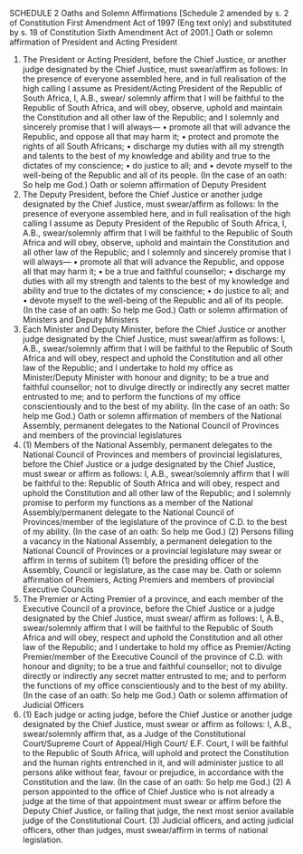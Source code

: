 SCHEDULE 2
Oaths and Solemn Affirmations
[Schedule 2 amended by s. 2 of Constitution First Amendment Act of 1997 (Eng text only) and
substituted by s. 18 of Constitution Sixth Amendment Act of 2001.]
Oath or solemn affirmation of President and Acting President
1. The President or Acting President, before the Chief Justice, or another judge designated by
the Chief Justice, must swear/affirm as follows:
In the presence of everyone assembled here, and in full realisation of the high calling
I assume as President/Acting President of the Republic of South Africa, I, A.B., swear/
solemnly affirm that I will be faithful to the Republic of South Africa, and will obey,
observe, uphold and maintain the Constitution and all other law of the Republic; and I
solemnly and sincerely promise that I will always—
• promote all that will advance the Republic, and oppose all that may harm it;
• protect and promote the rights of all South Africans;
• discharge my duties with all my strength and talents to the best of my
knowledge and ability and true to the dictates of my conscience;
• do justice to all; and
• devote myself to the well-being of the Republic and all of its people.
(In the case of an oath: So help me God.)
Oath or solemn affirmation of Deputy President
2. The Deputy President, before the Chief Justice or another judge designated by the Chief
Justice, must swear/affirm as follows:
In the presence of everyone assembled here, and in full realisation of the high calling I
assume as Deputy President of the Republic of South Africa, I, A.B., swear/solemnly affirm
that I will be faithful to the Republic of South Africa and will obey, observe, uphold and
maintain the Constitution and all other law of the Republic; and I solemnly and sincerely
promise that I will always—
• promote all that will advance the Republic, and oppose all that may harm it;
• be a true and faithful counsellor;
• discharge my duties with all my strength and talents to the best of my
knowledge and ability and true to the dictates of my conscience;
• do justice to all; and
• devote myself to the well-being of the Republic and all of its people.
(In the case of an oath: So help me God.)
Oath or solemn affirmation of Ministers and Deputy Ministers
3. Each Minister and Deputy Minister, before the Chief Justice or another judge designated by
the Chief Justice, must swear/affirm as follows:
I, A.B., swear/solemnly affirm that I will be faithful to the Republic of South Africa and
will obey, respect and uphold the Constitution and all other law of the Republic; and I
undertake to hold my office as Minister/Deputy Minister with honour and dignity; to
be a true and faithful counsellor; not to divulge directly or indirectly any secret matter
entrusted to me; and to perform the functions of my office conscientiously and to the best
of my ability.
(In the case of an oath: So help me God.)
Oath or solemn affirmation of members of the National Assembly,
permanent delegates to the National Council of Provinces and members
of the provincial legislatures
4. (1) Members of the National Assembly, permanent delegates to the National Council of
Provinces and members of provincial legislatures, before the Chief Justice or a judge
designated by the Chief Justice, must swear or affirm as follows:
I, A.B., swear/solemnly affirm that I will be faithful to the: Republic of South Africa
and will obey, respect and uphold the Constitution and all other law of the Republic;
and I solemnly promise to perform my functions as a member of the National
Assembly/permanent delegate to the National Council of Provinces/member of the
legislature of the province of C.D. to the best of my ability.
(In the case of an oath: So help me God.)
(2) Persons filling a vacancy in the National Assembly, a permanent delegation to the
National Council of Provinces or a provincial legislature may swear or affirm in terms
of subitem (1) before the presiding officer of the Assembly, Council or legislature, as
the case may be.
Oath or solemn affirmation of Premiers, Acting Premiers and members
of provincial Executive Councils
5. The Premier or Acting Premier of a province, and each member of the Executive Council of
a province, before the Chief Justice or a judge designated by the Chief Justice, must swear/
affirm as follows:
I, A.B., swear/solemnly affirm that I will be faithful to the Republic of South Africa and
will obey, respect and uphold the Constitution and all other law of the Republic; and I
undertake to hold my office as Premier/Acting Premier/member of the Executive Council
of the province of C.D. with honour and dignity; to be a true and faithful counsellor; not
to divulge directly or indirectly any secret matter entrusted to me; and to perform the
functions of my office conscientiously and to the best of my ability.
(In the case of an oath: So help me God.)
Oath or solemn affirmation of Judicial Officers
6. (1) Each judge or acting judge, before the Chief Justice or another judge designated by
the Chief Justice, must swear or affirm as follows:
I, A.B., swear/solemnly affirm that, as a Judge of the Constitutional Court/Supreme
Court of Appeal/High Court/ E.F. Court, I will be faithful to the Republic of South
Africa, will uphold and protect the Constitution and the human rights entrenched in
it, and will administer justice to all persons alike without fear, favour or prejudice, in
accordance with the Constitution and the law.
(In the case of an oath: So help me God.)
(2) A person appointed to the office of Chief Justice who is not already a judge at the
time of that appointment must swear or affirm before the Deputy Chief Justice, or
failing that judge, the next most senior available judge of the Constitutional Court.
(3) Judicial officers, and acting judicial officers, other than judges, must swear/affirm in
terms of national legislation.

